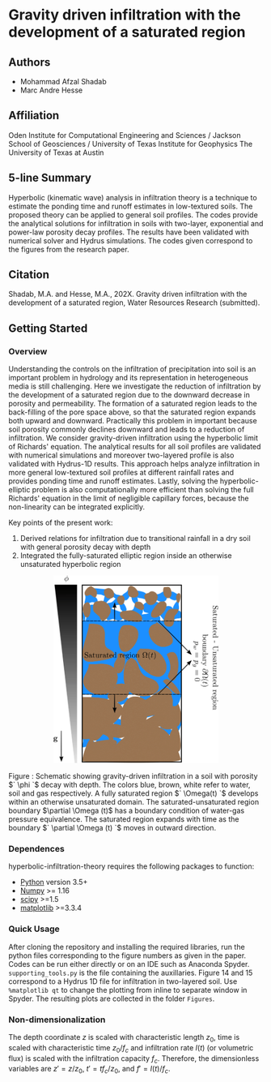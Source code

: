 # Gravity driven infiltration with the development of a saturated region
## Authors
- Mohammad Afzal Shadab
- Marc Andre Hesse

## Affiliation
Oden Institute for Computational Engineering and Sciences / Jackson School of Geosciences / University of Texas Institute for Geophysics
The University of Texas at Austin

## 5-line Summary
Hyperbolic (kinematic wave) analysis in infiltration theory is a technique to estimate the ponding time and runoff estimates in low-textured soils. The proposed theory can be applied to general soil profiles. The codes provide the analytical solutions for infiltration in soils with two-layer, exponential and power-law porosity decay profiles. The results have been validated with numerical solver and Hydrus simulations. The codes given correspond to the figures from the research paper. 

## Citation
Shadab, M.A. and Hesse, M.A., 202X. Gravity driven infiltration with the development of a saturated region, Water Resources Research (submitted).

## Getting Started

### Overview

Understanding the controls on the infiltration of precipitation into soil is an important problem in hydrology and its representation in heterogeneous media is still challenging. Here we investigate the reduction of infiltration by the development of a saturated region due to the downward decrease in porosity and permeability. The formation of a saturated region leads to the back-filling of the pore space above, so that the saturated region expands both upward and downward. Practically this problem in important because soil porosity commonly declines downward and leads to a reduction of infiltration. We consider gravity-driven infiltration using the hyperbolic limit of Richards' equation. The analytical results for all soil profiles are validated with numerical simulations and moreover two-layered profile is also validated with Hydrus-1D results. This approach helps analyze infiltration in more general low-textured soil profiles at different rainfall rates and provides ponding time and runoff estimates. Lastly, solving the hyperbolic-elliptic problem is also computationally more efficient than solving the full Richards' equation in the limit of negligible capillary forces, because the non-linearity can be integrated explicitly. 

Key points of the present work:
1. Derived relations for infiltration due to transitional rainfall in a dry soil with general porosity decay with depth
2. Integrated the fully-saturated elliptic region inside an otherwise unsaturated hyperbolic region

<p align="center">
<img src="./Figures/Cover.png" height="370">
</p>
Figure : Schematic showing gravity-driven infiltration in a soil with porosity $` \phi `$ decay with depth. The colors blue, brown, white refer to water, soil and gas respectively. A fully saturated region $` \Omega(t) `$ develops within an otherwise unsaturated domain. The saturated-unsaturated region boundary $\partial \Omega (t)$ has a boundary condition of water-gas pressure equivalence. The saturated region expands with time as the boundary $` \partial \Omega (t) `$ moves in outward direction.

### Dependences

hyperbolic-infiltration-theory requires the following packages to function:
- [Python](https://www.python.org/) version 3.5+
- [Numpy](http://www.numpy.org/) >= 1.16
- [scipy](https://www.scipy.org/) >=1.5
- [matplotlib](https://matplotlib.org/) >=3.3.4


### Quick Usage
After cloning the repository and installing the required libraries, run the python files corresponding to the figure numbers as given in the paper. Codes can be run either directly or on an IDE such as Anaconda Spyder. `supporting_tools.py` is the file containing the auxillaries. Figure 14 and 15 correspond to a Hydrus 1D file for infiltration in two-layered soil. Use `%matplotlib qt` to change the plotting from inline to separate window in Spyder. The resulting plots are collected in the folder `Figures`.

### Non-dimensionalization
The depth coordinate $`z`$ is scaled with characteristic length $`z_0`$, time is scaled with characteristic time $`z_0/f_c`$ and infiltration rate $`I(t)`$ (or volumetric flux) is scaled with the infiltration capacity $`f_c`$. Therefore, the dimensionless variables are $`z'=z/z_0`$, $`t'=tf_c/z_0`$, and $`f'=I(t)/f_c`$.
